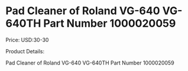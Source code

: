 # Pad Cleaner of Roland VG-640 VG-640TH Part Number 1000020059

Price: USD:30-30

Product Details:

Pad Cleaner of Roland VG-640 VG-640TH Part Number 1000020059